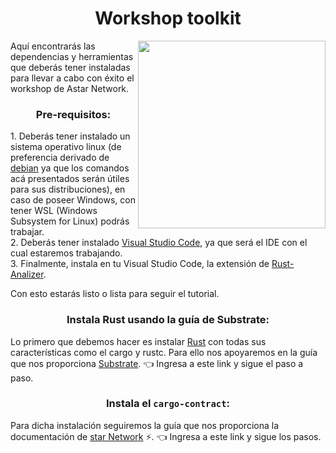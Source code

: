 <h1 align="center">Workshop toolkit</h1>
<img src="https://media0.giphy.com/media/hvXcXEyDpdV1uZJ0nJ/200w.webp?cid=ecf05e470gqc03fx9wa4nt2zjp9lvodxtmmq3oe1a0jx211w&ep=v1_gifs_search&rid=200w.webp&ct=g" align="right" width="300">
<p>
  Aquí encontrarás las dependencias y herramientas que deberás tener instaladas para llevar a cabo con éxito el workshop de Astar Network.
</p>
<h3 align="center">
  Pre-requisitos:
</h3>
<p>
  1. Deberás tener instalado un sistema operativo linux (de preferencia derivado de <a href="https://www.debian.org/index.es.html">debian</a> ya que los comandos acá presentados serán útiles para sus distribuciones), en caso de poseer Windows, con tener WSL (Windows Subsystem for Linux) podrás trabajar. <br>
  2. Deberás tener instalado <a href="https://visualstudio.microsoft.com/es/">Visual Studio Code</a>, ya que será el IDE con el cual estaremos trabajando. <br>
  3. Finalmente, instala en tu Visual Studio Code, la extensión de <a href="https://marketplace.visualstudio.com/items?itemName=rust-lang.rust-analyzer">Rust-Analizer</a>. <br>
  
  Con esto estarás listo o lista para seguir el tutorial.
</p>
<h3 align="center">
  Instala Rust usando la guía de Substrate:
</h3>
<p>
  Lo primero que debemos hacer es instalar <a href="https://www.rust-lang.org/es">Rust</a> con todas sus características como el cargo y rustc. Para ello nos apoyaremos en la guía que nos proporciona <a href="https://docs.substrate.io/install/linux/">Substrate</a>. 👈 Ingresa a este link y sigue el paso a paso.
</p>
<h3 align="center">
  Instala el <code>cargo-contract</code>:
</h3>
<p>
  Para dicha instalación seguiremos la guía que nos proporciona la documentación de <a href="https://docs.astar.network/docs/build/environment/ink_environment">star Network</a> ⚡. 👈 Ingresa a este link y sigue los pasos.
</p>
